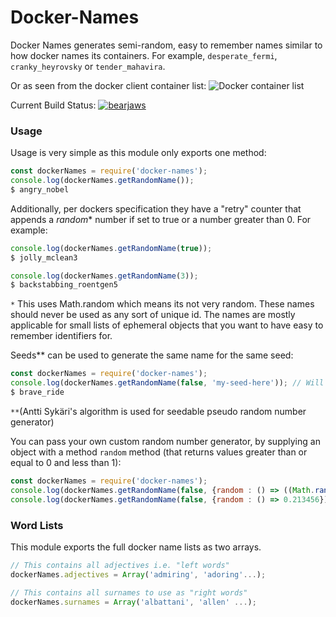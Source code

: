 # Docker-Names

Docker Names generates semi-random, easy to remember names similar to how docker names its containers. For example, `desperate_fermi`, `cranky_heyrovsky` or `tender_mahavira`.

Or as seen from the docker client container list: 
![Docker container list](http://i.imgur.com/Ws7B38h.png)


Current Build Status: [![bearjaws](https://circleci.com/gh/bearjaws/docker-names.svg?style=svg)](https://github.com/bearjaws/docker-names)

### Usage

Usage is very simple as this module only exports one method:
```javascript
const dockerNames = require('docker-names');
console.log(dockerNames.getRandomName());
$ angry_nobel
```

Additionally, per dockers specification they have a "retry" counter that appends a *random** number if set to true or a number greater than 0.
For example:
```javascript
console.log(dockerNames.getRandomName(true));
$ jolly_mclean3

console.log(dockerNames.getRandomName(3));
$ backstabbing_roentgen5
```
`*` This uses Math.random which means its not very random. These names should never be used as any sort of unique id. The names are mostly applicable for small lists of ephemeral objects that you want to have easy to remember identifiers for.

Seeds** can be used to generate the same name for the same seed:
```javascript
const dockerNames = require('docker-names');
console.log(dockerNames.getRandomName(false, 'my-seed-here')); // Will always return the same name if the seed 'my-seed-here' is given
$ brave_ride
```
`**`(Antti Sykäri's algorithm is used for seedable pseudo random number generator)

You can pass your own custom random number generator, by supplying an object with a method `random` method (that returns values greater than or equal to 0 and less than 1):
```javascript
const dockerNames = require('docker-names');
console.log(dockerNames.getRandomName(false, {random : () => ((Math.random() + Math.random()) / 2)})); // Example of a custom random number generator
console.log(dockerNames.getRandomName(false, {random : () => 0.213456})); // Example of a not so random number generator (that will return determined_curie)
```

### Word Lists

This module exports the full docker name lists as two arrays.
```javascript
// This contains all adjectives i.e. "left words"
dockerNames.adjectives = Array('admiring', 'adoring'...);

// This contains all surnames to use as "right words"
dockerNames.surnames = Array('albattani', 'allen' ...);
```

